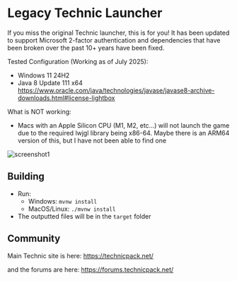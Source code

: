 # Legacy Technic Launcher

If you miss the original Technic launcher, this is for you!
It has been updated to support Microsoft 2-factor authentication and dependencies that have been broken over the past 10+ years have been fixed.

Tested Configuration (Working as of July 2025):
- Windows 11 24H2
- Java 8 Update 111 x64 https://www.oracle.com/java/technologies/javase/javase8-archive-downloads.html#license-lightbox

What is NOT working:
- Macs with an Apple Silicon CPU (M1, M2, etc...) will not launch the game due to the required lwjgl library being x86-64. Maybe there is an ARM64 version of this, but I have not been able to find one

![screenshot1](https://i.imgur.com/CR0Lu0U.png)

## Building
- Run:
    - Windows: `mvnw install`
    - MacOS/Linux: `./mvnw install`
- The outputted files will be in the `target` folder

## Community

Main Technic site is here: https://technicpack.net/

and the forums are here: https://forums.technicpack.net/
